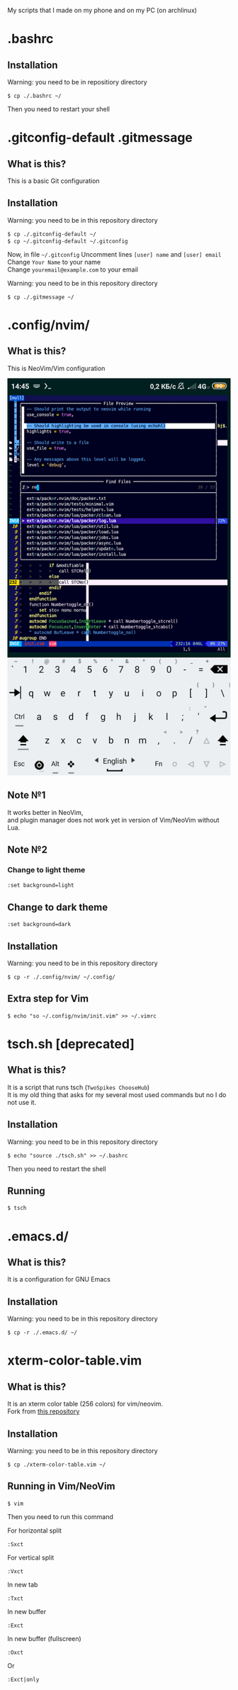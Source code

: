 My scripts that I made on my phone and on my PC (on archlinux)

# .bashrc

## Installation

Warning: you need to be in repositiory directory
```console
$ cp ./.bashrc ~/
```

Then you need to restart your shell

# .gitconfig-default .gitmessage

## What is this?

This is a basic Git configuration

## Installation

Warning: you need to be in this repository directory
```console
$ cp ./.gitconfig-default ~/
$ cp ~/.gitconfig-default ~/.gitconfig
```
Now, in file `~/.gitconfig`
Uncomment lines `[user] name` and `[user] email`\
Change `Your Name` to your name\
Change `youremail@example.com` to your email

Warning: you need to be in this repository directory
```console
$ cp ./.gitmessage ~/
```

# .config/nvim/

## What is this?

This is NeoVim/Vim configuration

<img src=.github/images/Screenshot_2023-11-05-14-45-03-516_com.termux.png>

## Note №1

It works better in NeoVim,\
and plugin manager does not work yet in version of Vim/NeoVim without Lua.

## Note №2

### Change to light theme

```vim
:set background=light
```

## Change to dark theme

```vim
:set background=dark
```

## Installation

Warning: you need to be in this repository directory
```console
$ cp -r ./.config/nvim/ ~/.config/
```

## Extra step for Vim

```console
$ echo "so ~/.config/nvim/init.vim" >> ~/.vimrc
```

# tsch.sh [deprecated]

## What is this?

It is a script that runs tsch (`TwoSpikes ChooseHub`)\
It is my old thing that asks for my several most used commands but no I do not use it.

## Installation

Warning: you need to be in this repository directory
```console
$ echo "source ./tsch.sh" >> ~/.bashrc
```

Then you need to restart the shell

## Running
```console
$ tsch
```

# .emacs.d/

## What is this?

It is a configuration for GNU Emacs

## Installation

Warning: you need to be in this repository directory
```console
$ cp -r ./.emacs.d/ ~/
```

# xterm-color-table.vim

## What is this?

It is an xterm color table (256 colors) for vim/neovim.\
Fork from [this repository](https://github.com/guns/xterm-color-table.vim)

## Installation

Warning: you need to be in this repository directory
```console
$ cp ./xterm-color-table.vim ~/
```

## Running in Vim/NeoVim

```console
$ vim
```

Then you need to run this command

For horizontal split
```
:Sxct
```

For vertical split
```
:Vxct
```

In new tab
```
:Txct
```

In new buffer
```
:Exct
```

In new buffer (fullscreen)
```
:Oxct
```
Or
```
:Exct|only
```
